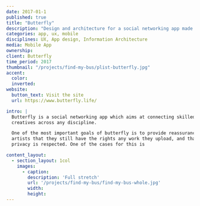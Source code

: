 ```yaml
---
date: 2017-01-1
published: true
title: "Butterfly"
description: "Design and architecture for a social networking app made for creatives"
categories: app, ux, mobile
disciplines: UX, App design, Information Architecture
media: Mobile App
ownership:
client: Butterfly
time_period: 2017
thumbnail: "/projects/find-my-bus/plist-butterfly.jpg"
accent:
  color:
  inverted:
website:
  button_text: Visit the site
  url: https://www.butterfly.life/

intro: |
  Butterfly is a social networking app which aims at connecting skilled
  creatives across any discipline.

  One of the most important goals of butterfly is to provide reassurance to
  artists that they still have the rights any work they upload, and that their
  privacy is respected. One of the cases for this is

content_layout:
  - section_layout: 1col
    images:
      - caption:
        description: 'Full stretch'
        url: '/projects/find-my-bus/find-my-bus-whole.jpg'
        width:
        height:
---
```

